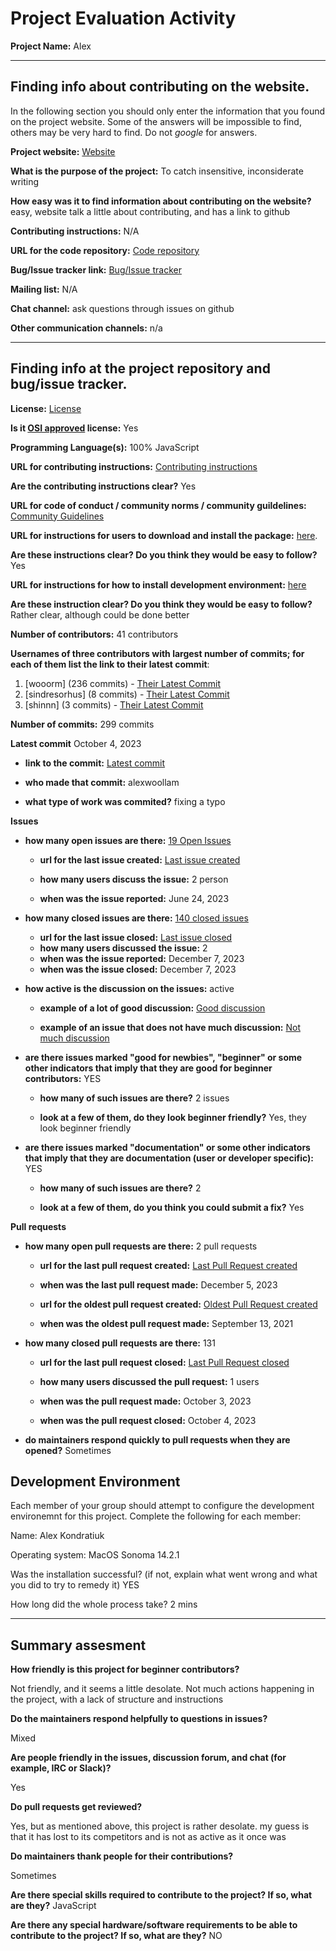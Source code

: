 # Project Evaluation Activity



__Project Name:__  Alex


---

## Finding info about contributing on the website.

In the following section you should only enter the information that you
found on the project website. Some of the answers will be impossible to find, others
may be very hard to find. Do not _google_ for answers.

__Project website:__ [Website](https://alexjs.com/)


__What is the purpose of the project:__ To catch insensitive, inconsiderate writing 


__How easy was it to find information about contributing on the website?__ easy, website talk a little about contributing, and has a link to github


__Contributing instructions:__ N/A

__URL for the code repository:__ [Code repository](https://github.com/get-alex/alex)

__Bug/Issue tracker link:__ [Bug/Issue tracker](https://github.com/get-alex/alex/issues)

__Mailing list:__ N/A

__Chat channel:__ ask questions through issues on github

__Other communication channels:__ n/a


---

## Finding info at the project repository and bug/issue tracker.

__License:__ [License](https://github.com/get-alex/alex?tab=MIT-1-ov-file)

__Is it [OSI approved](https://opensource.org/licenses/alphabetical) license:__ Yes

__Programming Language(s):__ 100% JavaScript

__URL for contributing instructions:__ [Contributing instructions](https://github.com/get-alex/.github/blob/main/contributing.md)

__Are the contributing instructions clear?__ Yes


__URL for code of conduct / community norms / community guildelines:__ [Community Guidelines](https://github.com/get-alex/alex?tab=coc-ov-file)

__URL for instructions for users to download and install the package:__  [here](https://github.com/get-alex/alex?tab=readme-ov-file). 


__Are these instructions clear? Do you think they would be easy to follow?__ Yes


__URL for instructions for how to install development environment:__ [here](https://github.com/get-alex/.github/blob/main/contributing.mdh)


__Are these instruction clear? Do you think they would be easy to follow?__ Rather clear, although could be done better


__Number of contributors:__ 41 contributors


__Usernames of three contributors with largest number of commits; for
each of them list the link to their latest commit__:

1. [wooorm] (236 commits) - [Their Latest Commit](https://github.com/get-alex/alex/commit/a3616a67a129f7f2248ea8e57d7f696387d7bd04)
1. [sindresorhus] (8 commits) - [Their Latest Commit](https://github.com/get-alex/alex/commit/c30ec128ecf9aa5b02e9024c7b607f46e67bd13d)
1. [shinnn] (3 commits) - [Their Latest Commit](https://github.com/get-alex/alex/commits/main/?author=shinnn)


__Number of commits:__ 299 commits

__Latest commit__ October 4, 2023

- __link to the commit:__ [Latest commit](https://github.com/get-alex/alex/commit/52cb3d128827ee01602eba4e9081a10a21172fc2)

- __who made that commit:__  alexwoollam

- __what type of work was commited?__ fixing a typo


__Issues__

- __how many open issues are there:__ [19 Open Issues](https://github.com/get-alex/alex/issues)

    - __url for the last issue created:__ [Last issue created](https://github.com/get-alex/alex/issues/340)

    - __how many users discuss the issue:__ 2 person
    
    - __when was the issue reported:__ June 24, 2023
    

- __how many closed issues are there:__ [140 closed issues](https://github.com/get-alex/alex/issues?q=is%3Aissue+is%3Aclosed)
    - __url for the last issue closed:__ [Last issue closed](https://github.com/get-alex/alex/issues/346)
    - __how many users discussed the issue:__ 2
    - __when was the issue reported:__ December 7, 2023
    - __when was the issue closed:__ December 7, 2023

- __how active is the discussion on the issues:__ active

    - __example of a lot of good discussion:__ [Good discussion](https://github.com/get-alex/alex/issues/346)
    
    - __example of an issue that does not have much discussion:__ [Not much discussion](https://github.com/get-alex/alex/issues/329)



- __are there issues marked "good for newbies", "beginner" or some other indicators that imply that they are good for beginner contributors:__ YES

    - __how many of such issues are there?__ 2 issues
    
    - __look at a few of them, do they look beginner friendly?__ Yes, they look beginner friendly



- __are there issues marked "documentation" or some other indicators that imply that they are documentation (user or developer specific):__ YES

    - __how many of such issues are there?__ 2
    
    - __look at a few of them, do you think you could submit a fix?__ Yes



__Pull requests__

- __how many open pull requests are there:__ 2 pull requests

    - __url for the last pull request created:__ [Last Pull Request created](https://github.com/get-alex/alex/pull/345)
    
    - __when was the last pull request made:__ December 5, 2023

    - __url for the oldest pull request created:__ [Oldest Pull Request created](https://github.com/get-alex/alex/pull/321)
    
    - __when was the oldest pull request made:__ September 13, 2021

- __how many closed pull requests are there:__ 131

    - __url for the last pull request closed:__ [Last Pull Request closed](https://github.com/get-alex/alex/pull/343)
    
    - __how many users discussed the pull request:__ 1 users
    
    - __when was the pull request made:__  October 3, 2023
    
    - __when was the pull request closed:__ October 4, 2023
    

- __do maintainers respond quickly to pull requests when they are opened?__ Sometimes


## Development Environment 

Each member of your group should attempt to configure the development environemnt 
for this project. Complete the following for each member:

Name: Alex Kondratiuk

Operating system: MacOS Sonoma 14.2.1

Was the installation successful? (if not, explain what went wrong and 
what you did to try to remedy it) YES

How long did the whole process take? 2 mins


---


## Summary assesment
__How friendly is this project for beginner contributors?__

Not friendly, and it seems a little desolate. Not much actions happening in the project, with a lack of structure and instructions


__Do the maintainers respond helpfully to questions in issues?__

Mixed


__Are people friendly in the issues, discussion forum, and chat (for example, IRC or Slack)?__

Yes


__Do pull requests get reviewed?__

Yes, but as mentioned above, this project is rather desolate. my guess is that it has lost to its competitors and is not as active as it once was

__Do maintainers thank people for their contributions?__

Sometimes

__Are there special skills required to contribute to the project? If so, what are they?__ JavaScript



__Are there any special hardware/software requirements to be able to contribute to the project? If so, what are they?__ NO